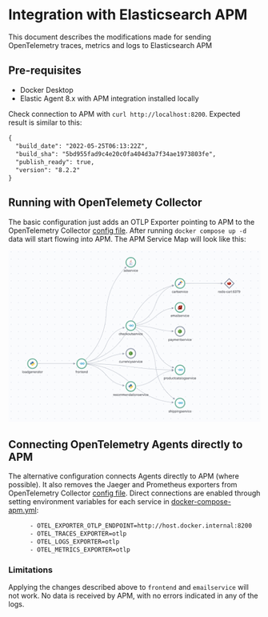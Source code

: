 # Integration with Elasticsearch APM

This document describes the modifications made for sending OpenTelemetry traces, metrics and logs to Elasticsearch APM

## Pre-requisites

- Docker Desktop
- Elastic Agent 8.x with APM integration installed locally

Check connection to APM with `curl http://localhost:8200`. Expected result is similar to this:

```
{
  "build_date": "2022-05-25T06:13:22Z",
  "build_sha": "5bd955fad9c4e20c0fa404d3a7f34ae1973803fe",
  "publish_ready": true,
  "version": "8.2.2"
}
```

## Running with OpenTelemety Collector

The basic configuration just adds an OTLP Exporter pointing to APM to the OpenTelemetry Collector [config file](../src/otelcollector/otelcol-config.yml). After running `docker compose up -d` data will start flowing into APM. The APM Service Map will look like this:

[![Elasticsearch APM Service Map](./img/apm-service-map.png)](./img/apm-service-map.png)

## Connecting OpenTelemetry Agents directly to APM

The alternative configuration connects Agents directly to APM (where possible). It also removes the Jaeger and Prometheus exporters from OpenTelemetry Collector [config file](../src/otelcollector/otelcol-config-apm.yml). Direct connections are enabled through setting environment variables for each service in [docker-compose-apm.yml](../docker-compose-apm.yml):

```
      - OTEL_EXPORTER_OTLP_ENDPOINT=http://host.docker.internal:8200
      - OTEL_TRACES_EXPORTER=otlp
      - OTEL_LOGS_EXPORTER=otlp
      - OTEL_METRICS_EXPORTER=otlp
```

### Limitations

Applying the changes described above to `frontend` and `emailservice` will not work. No data is received by APM, with no errors indicated in any of the logs.